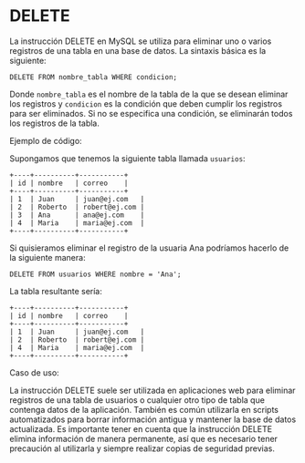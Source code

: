 # DELETE

La instrucción DELETE en MySQL se utiliza para eliminar uno o varios registros de una tabla en una base de datos. La sintaxis básica es la siguiente:

```
DELETE FROM nombre_tabla WHERE condicion;
```

Donde `nombre_tabla` es el nombre de la tabla de la que se desean eliminar los registros y `condicion` es la condición que deben cumplir los registros para ser eliminados. Si no se especifica una condición, se eliminarán todos los registros de la tabla.

Ejemplo de código:

Supongamos que tenemos la siguiente tabla llamada `usuarios`:

```
+----+----------+-----------+
| id | nombre   | correo    |
+----+----------+-----------+
| 1  | Juan     | juan@ej.com   |
| 2  | Roberto  | robert@ej.com |
| 3  | Ana      | ana@ej.com    |
| 4  | Maria    | maria@ej.com  |
+----+----------+-----------+
```

Si quisieramos eliminar el registro de la usuaria Ana podríamos hacerlo de la siguiente manera:

```
DELETE FROM usuarios WHERE nombre = 'Ana';
```

La tabla resultante sería:

```
+----+----------+-----------+
| id | nombre   | correo    |
+----+----------+-----------+
| 1  | Juan     | juan@ej.com   |
| 2  | Roberto  | robert@ej.com |
| 4  | Maria    | maria@ej.com  |
+----+----------+-----------+
```

Caso de uso:

La instrucción DELETE suele ser utilizada en aplicaciones web para eliminar registros de una tabla de usuarios o cualquier otro tipo de tabla que contenga datos de la aplicación. También es común utilizarla en scripts automatizados para borrar información antigua y mantener la base de datos actualizada. Es importante tener en cuenta que la instrucción DELETE elimina información de manera permanente, así que es necesario tener precaución al utilizarla y siempre realizar copias de seguridad previas.
